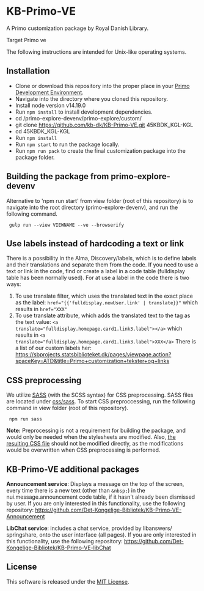 # KB-Primo-VE

A Primo customization package by Royal Danish Library.

Target Primo ve

The following instructions are intended for Unix-like operating systems. 

## Installation
- Clone or download this repository into the proper place in your [Primo Development Environment](https://github.com/ExLibrisGroup/primo-explore-devenv).
- Navigate into the directory where you cloned this repository.
- Install node version v14.19.0
- Run `npm install` to install development dependencies.
- cd /primo-explore-devenv/primo-explore/custom/
- git clone https://github.com/kb-dk/KB-Primo-VE.git 45KBDK_KGL-KGL
- cd 45KBDK_KGL-KGL
- Run `npm install` 
- Run `npm start` to run the package locally.
- Run `npm run pack` to create the final customization package into the package folder.

## Building the package from primo-explore-devenv
Alternative to 'npm run start' from view folder (root of this repository) is to navigate into the root directory (primo-explore-devenv), and run the following command.

     gulp run --view VIEWNAME --ve --browserify

## Use labels instead of hardcoding a text or link
There is a possibility in the Alma, Discovery/labels, which is to define labels and their translations and separate them from the code.
If you need to use a text or link in the code, find or create a label in a code table (fulldisplay table has been normally used).
For at use a label in the code there is two ways:
1. To use translate filter, which uses the translated text in the exact place as the label:  `href="{{'fulldisplay.newUser.link' | translate}}"` which results in `href="XXX"`
2. To use translate attribute, which adds the translated text to the tag as the text value:  `<a translate="fulldisplay.homepage.card1.link3.label"></a>` which results in `<a translate="fulldisplay.homepage.card1.link3.label">XXX</a>`
There is a list of our custom labels her:
https://sbprojects.statsbiblioteket.dk/pages/viewpage.action?spaceKey=ATD&title=Primo+customization+tekster+og+links
## CSS preprocessing
We utilize [SASS](http://sass-lang.com/) (with the SCSS syntax) for CSS preprocessing. SASS files are located under [css/sass](https://github.com/Det-Kongelige-Bibliotek/KB-Primo-VE/tree/master/css/sass). To start CSS preproccessing, run the following command in view folder (root of this repository). 

     npm run sass

**Note:** Preprocessing is not a requirement for building the package, and would only be needed when the stylesheets are modified. Also, [the resulting CSS file](https://github.com/Det-Kongelige-Bibliotek/KB-Primo-VE) should not be modified directly, as the modifications would be overwritten when CSS preprocessing is performed.

## KB-Primo-VE additional packages 

**Announcement service**: Displays a message on the top of the screen, every time there is a new text (other than ``` &nbsp; ```) in the nui.message.announcement code table, if it hasn't already been dismissed by user. If you are only interested in this functionality, use the following repository:  https://github.com/Det-Kongelige-Bibliotek/KB-Primo-VE-Announcement

**LibChat service**: includes a chat service, provided by libanswers/ springshare, onto the user interface (all pages). If you are only interested in this functionality, use the following repository: https://github.com/Det-Kongelige-Bibliotek/KB-Primo-VE-libChat
          
## License

This software is released under the [MIT License](http://www.opensource.org/licenses/MIT).
